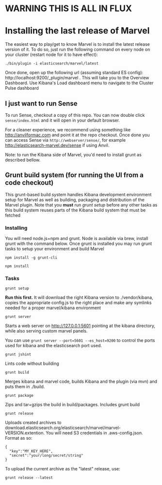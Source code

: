 # WARNING THIS IS ALL IN FLUX


# Installing the last release of Marvel

The easiest way to play/get to know Marvel is to install the latest release version of it. To do so, just run the following command on every node on your cluster (restart node for it to have effect):

```
./bin/plugin -i elasticsearch/marvel/latest
```

Once done, open up the following url (assuming standard ES config): http://localhost:9200/_plugin/marvel  . This will take you to the Overview Dashboard. Use Kibana's Load dashboard menu to navigate to the Cluster Pulse dashboard


## I just want to run Sense

To run Sense, checkout a copy of this repo. You can now double click `sense/index.html` and it will open in your default browser.

For a cleaner experience, we recommend using something like http://anvilformac.com and point it at the repo checkout. Once done you can access Sense via `http://webserver/sense/`, for example http://elasticsearch-marvel.dev/sense if using Anvil.

Note: to run the Kibana side of Marvel, you'd need to install grunt as described bellow.

## Grunt build system (for running the UI from a code checkout)
This grunt-based build system handles Kibana development environment setup for Marvel as well as building, packaging and distribution of the Marvel plugin. Note that you **must** run *grunt setup* before any other tasks as this build system reuses parts of the Kibana build system that must be fetched

### Installing
You will need node.js+npm and grunt. Node is available via brew, install grunt with the command below. Once grunt is installed you may run grunt tasks to setup your environment and build Marvel

```npm install -g grunt-cli```

```npm install```

### Tasks

```grunt setup```

**Run this first.** It will download the right Kibana version to ./vendor/kibana, copies the appropriate config.js to the right place and make any symlinks needed for a proper marvel/kibana environment

```grunt server```

Starts a web server on http://127.0.0.1:5601 pointing at the kibana directory, while also serving custom marvel panels.

You can use `grunt server --port=5601 --es_host=9200` to control the ports used for kibana and the elasticsearch port used.

```grunt jshint```

Lints code without building

```grunt build```

Merges kibana and marvel code, builds Kibana and the plugin (via mvn) and puts them in ./build.

```grunt package```

Zips and tar+gzips the build in build/packages. Includes grunt build

```grunt release```

Uploads created archives to download.elasticsearch.org/elasticsearch/marvel/marvel-VERSION.extention. You will need S3 credentials in .aws-config.json. Format as so:

```
{
  "key":"MY_KEY_HERE",
  "secret":"your/long/secret/string"
}

```

To upload the current archive as the "latest" release, use:

```grunt release --latest```
